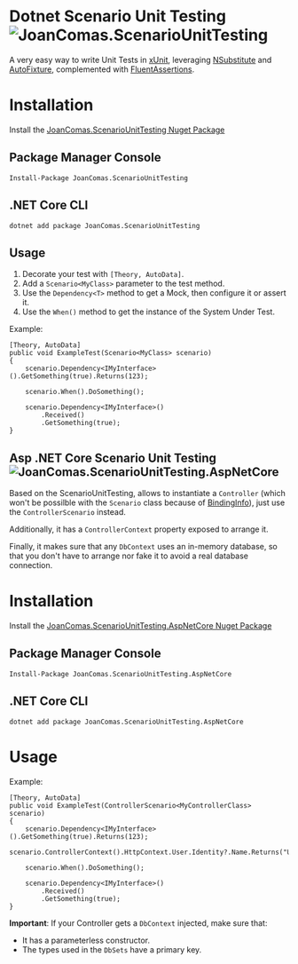 # Dotnet Scenario Unit Testing ![JoanComas.ScenarioUnitTesting](https://buildstats.info/nuget/JoanComas.ScenarioUnitTesting)
A very easy way to write Unit Tests in [xUnit](https://xunit.net/docs/getting-started/netcore/cmdline), leveraging [NSubstitute](https://github.com/nsubstitute/NSubstitute) and [AutoFixture](https://github.com/AutoFixture/AutoFixture), complemented with [FluentAssertions](https://fluentassertions.com/).

# Installation
Install the [JoanComas.ScenarioUnitTesting Nuget Package](https://www.nuget.org/packages/JoanComas.ScenarioUnitTesting)

## Package Manager Console
```
Install-Package JoanComas.ScenarioUnitTesting
```

## .NET Core CLI
```
dotnet add package JoanComas.ScenarioUnitTesting
```

## Usage
1. Decorate your test with `[Theory, AutoData]`.
2. Add a `Scenario<MyClass>` parameter to the test method.
3. Use the `Dependency<T>` method to get a Mock, then configure it or assert it.
4. Use the `When()` method to get the instance of the System Under Test.

Example:

```chsarp
[Theory, AutoData]
public void ExampleTest(Scenario<MyClass> scenario)
{
    scenario.Dependency<IMyInterface>().GetSomething(true).Returns(123);

    scenario.When().DoSomething();

    scenario.Dependency<IMyInterface>()
        .Received()
        .GetSomething(true);
}
```

## Asp .NET Core Scenario Unit Testing ![JoanComas.ScenarioUnitTesting.AspNetCore](https://buildstats.info/nuget/JoanComas.ScenarioUnitTesting.AspNeTCore)


Based on the ScenarioUnitTesting, allows to instantiate a `Controller` (which won't be possilble with the `Scenario` class because of [BindingInfo](https://github.com/AutoFixture/AutoFixture/issues/1141])), just use the `ControllerScenario` instead.

Additionally, it has a `ControllerContext` property exposed to arrange it.

Finally, it makes sure that any `DbContext` uses an in-memory database, so that you don't have to arrange nor fake it to avoid a real database connection.

# Installation
Install the [JoanComas.ScenarioUnitTesting.AspNetCore Nuget Package](https://www.nuget.org/packages/JoanComas.ScenarioUnitTesting.AspNetCore)


## Package Manager Console
```
Install-Package JoanComas.ScenarioUnitTesting.AspNetCore
```

## .NET Core CLI
```
dotnet add package JoanComas.ScenarioUnitTesting.AspNetCore
```

# Usage

Example:

```chsarp
[Theory, AutoData]
public void ExampleTest(ControllerScenario<MyControllerClass> scenario)
{
    scenario.Dependency<IMyInterface>().GetSomething(true).Returns(123);
    scenario.ControllerContext().HttpContext.User.Identity?.Name.Returns("User1");

    scenario.When().DoSomething();

    scenario.Dependency<IMyInterface>()
        .Received()
        .GetSomething(true);
}
```

**Important**: 
 If your Controller gets a `DbContext` injected, make sure that:
 - It has a parameterless constructor.
 - The types used in the `DbSets` have a primary key.